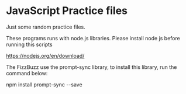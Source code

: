 # JavaScript Practice files

Just some random practice files. 

These programs runs with node.js libraries. Please install node js before running this scripts

https://nodejs.org/en/download/

The FizzBuzz use the prompt-sync library, to install this library, run the command below:

npm install prompt-sync --save
